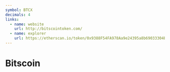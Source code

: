 ```yaml
---
symbol: BTCX
decimals: 4
links:
  - name: website
    url: http://bitscointoken.com/
  - name: explorer
    url: https://etherscan.io/token/0x9388F54FA978Aa9e24395a8b69033304ECcea4df
---
```


# Bitscoin
